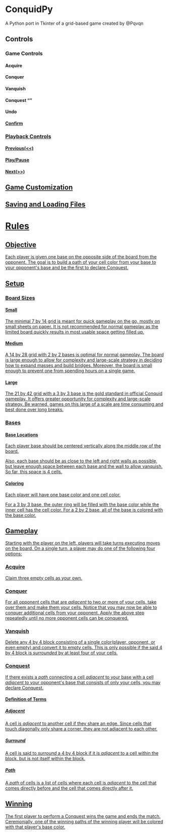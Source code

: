 # ConquidPy
A Python port in Tkinter of a grid-based game created by @Pqvqn

## Controls
### Game Controls
#### Acquire <A>
#### Conquer <C>
#### Vanquish <V>
#### Conquest <Q>
#### Undo <U>
#### Confirm <Return>
### Playback Controls
#### Previous(<<) <LArrow>
#### Play/Pause <UArrow>
#### Next(>>) <RArrow>

## Game Customization
## Saving and Loading Files

# Rules
## Objective
Each player is given one base on the opposite side of the board from the opponent.
The goal is to build a path of your cell color from your base to your opponent's base and be the first to declare Conquest.
## Setup
### Board Sizes
#### Small
The minimal 7 by 14 grid is meant for quick gameplay on the go, mostly on small sheets on paper.
It is not recommended for normal gameplay as the limited board quickly results in most usable space getting filled up.
#### Medium
A 14 by 28 grid with 2 by 2 bases is optimal for normal gameplay.
The board is large enough to allow for complexity and large-scale strategy in deciding how to expand masses and build bridges.
Moreover, the board is small enough to prevent one from spending hours on a single game.
#### Large
The 21 by 42 grid with a 3 by 3 base is the gold standard in official Conquid gameplay.
It offers greater opportunity for complexity and large-scale strategy.
Be warned, games on this large of a scale are time consuming and best done over long breaks.
### Bases
#### Base Locations
Each player base should be centered vertically along the middle row of the board. 

Also, each base should be as close to the left and right walls as possible,
but leave enough space between each base and the wall to allow vanquish. So far, this space is 4 cells.
#### Coloring
Each player will have one base color and one cell color.

For a 3 by 3 base, the outer ring will be filled with the base color while the inner cell has the cell color.
For a 2 by 2 base, all of the base is colored with the base color.
## Gameplay
Starting with the player on the left, players will take turns executing moves on the board.
On a single turn, a player may do one of the following four options:
### Acquire
Claim three empty cells as your own.
### Conquer
For all opponent cells that are *adjacent* to two or more of your cells, take over them and make them your cells.
Notice that you may now be able to conquer additional cells from your opponent.
Apply the above step repeatedly until no more opponent cells can be conquered.
### Vanquish
Delete any 4 by 4 block consisting of a single color(player, opponent, or even empty) and convert it to empty cells.
This is only possible if the said 4 by 4 block is *surrounded* by at least four of your cells.
### Conquest
If there exists a *path* connecting a cell *adjacent* to your base with a cell *adjacent* to your opponent's base
that consists of only your cells, you may declare Conquest.
#### Definition of Terms
##### Adjacent
A cell is *adjacent* to another cell if they share an edge. Since cells that touch diagonally only share a corner, they are not adjacent to each other.
##### Surround
A cell is said to *surround* a 4 by 4 block if it is *adjacent* to a cell within the block, but is not itself within the block.
##### Path
A *path* of cells is a list of cells where each cell is *adjacent* to the cell that comes directly before and the cell that comes directly after it.
## Winning
The first player to perform a Conquest wins the game and ends the match.
Ceremonially, one of the winning paths of the winning player will be colored with that player's base color.
